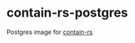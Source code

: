 # contain-rs-postgres

Postgres image for [contain-rs](https://docs.rs/contain-rs/0.2.0/contain_rs/)
